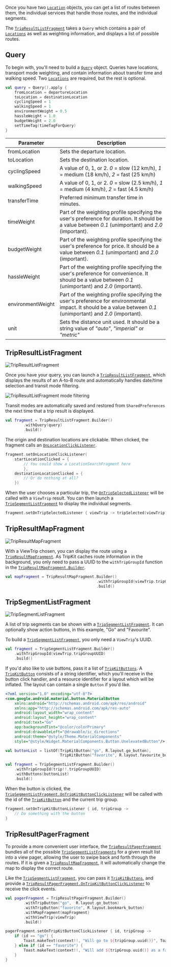 Once you have two [`Location`](tripkit-android/com.skedgo.tripkit.common.model/-location/index.md) objects, you can get a list of routes between them, the individual services that handle those
routes, and the individual segments.
 
The [`TripResultListFragment`](tripkit-android/com.skedgo.tripkit.ui.tripresults/-trip-result-list-fragment/index.md) takes a `Query` which contains a pair of [`Locations`](tripkit-android/com.skedgo.tripkit.common.model/-location/index.md) as well as weighting information,
and displays a list of possible routes.

## Query

To begin with, you'll need to build a [`Query`](tripkit-android/com.skedgo.tripkit.common.model/-query/index.md) object. Queries have locations, transport mode weighting, and contain
information about transfer time and walking speed. Two [`Locations`](tripkit-android/com.skedgo.tripkit.common.model/-location/index.md) are required, but the rest is optional.

```kotlin
val query = Query().apply {
    fromLocation = departureLocation
    toLocation = destinationLocation
    cyclingSpeed = 1
    walkingSpeed = 1
    environmentWeight = 0.5
    hassleWeight = 1.0
    budgetWeight = 2.0
    setTimeTag(timeTagForQuery)
}
```

| Parameter | Description |
|-----------|-------------|
| fromLocation | Sets the departure location. |
| toLocation | Sets the destination location. |
| cyclingSpeed | A value of 0, 1, or 2. *0* = slow (12 km/h), *1* = medium (18 km/h), *2* = fast (25 km/h) |
| walkingSpeed | A value of 0, 1, or 2. *0* = slow (2.5 km/h), *1* = medium (4 km/h), *2* = fast (4.5 km/h) |
| transferTime | Preferred minimum transfer time in minutes. |
| timeWeight | Part of the weighting profile specifying the user's preference for duration. It should be a value between *0.1* (unimportant) and *2.0* (important). |
| budgetWeight | Part of the weighting profile specifying the user's preference for price. It should be a value between *0.1* (unimportant) and *2.0* (important). |
| hassleWeight | Part of the weighting profile specifying the user's preference for convenience. It should be a value between *0.1* (unimportant) and *2.0* (important). |
| environmentWeight | Part of the weighting profile specifying the user's preference for environmental impact. It should be a value between *0.1* (unimportant) and *2.0* (important). |
| unit | Sets the distance unit used. It should be a string value of *"auto"*, *"imperial"* or *"metric"*|

## TripResultListFragment

![TripResultListFragment](img/TripResultListFragment.png)

Once you have your query, you can launch a [`TripResultListFragment`](tripkit-android/com.skedgo.tripkit.ui.tripresults/-trip-result-list-fragment/index.md), which displays the results of an A-to-B route 
and automatically handles date/time selection and transit mode filtering.

![TripResultListFragment mode filtering](img/TripResultListFragment-ModeSelection.png)

Transit modes are automatically saved and restored from `SharedPreferences` the next time that a trip result is displayed.

```kotlin
val fragment = TripResultListFragment.Builder()
        .withQuery(query)
        .build()
```

The origin and destination locations are clickable. When clicked, the fragment calls an [`OnLocationClickListener`](tripkit-android/com.skedgo.tripkit.ui.tripresults/-trip-result-list-fragment/-on-location-click-listener/index.md).

```kotlin
fragment.setOnLocationClickListener(
    startLocationClicked = {
        // You could show a LocationSearchFragment here
        }, 
    destinationLocationClicked = {
        // Or do nothing at all?
    })
```

When the user chooses a particular trip, the [`OnTripSelectedListener`](tripkit-android/com.skedgo.tripkit.ui.tripresults/-trip-result-list-fragment/-on-trip-selected-listener/index.md) will be called with a `ViewTrip` result. 
You can then launch a [`TripSegmentListFragment`](tripkit_map_fragment.md#TripSegmentListFragment) to display the individual segments.

```kotlin
fragment.setOnTripSelectedListener { viewTrip -> tripSelected(viewTrip)}
```

## TripResultMapFragment

![TripResultMapFragment](img/TripResultMapFragment.png)

With a ViewTrip chosen, you can display the route using a [`TripResultMapFragment`](tripkit-android/com.skedgo.tripkit.ui.tripresult/-trip-result-map-fragment/index.md). As TripKit caches route information
in the background, you only need to pass a UUID to the `withTripGroupId` function in the [`TripResultMapFragment.Builder`](tripkit-android/com.skedgo.tripkit.ui.tripresult/-trip-result-map-fragment/-builder/index.md). 

```kotlin
val mapFragment = TripResultMapFragment.Builder()
                                        .withTripGroupId(viewTrip.tripGroupUUID)
                                        .build()
```

## TripSegmentListFragment

![TripSegmentListFragment](img/TripSegmentListFragment.png)

A list of trip segments can be shown with a [`TripSegmentListFragment`](tripkit-android/com.skedgo.tripkit.ui.tripresult/-trip-segment-list-fragment/index.md). It can optionally show action buttons, in this
example, "Go" and "Favourite".

To build a [`TripSegmentListFragment`](tripkit-android/com.skedgo.tripkit.ui.tripresult/-trip-segment-list-fragment/index.md), you only need a `ViewTrip`'s UUID.

```kotlin
val fragment = TripSegmentListFragment.Builder()
    .withTripGroupId(viewTrip.tripGroupUUID)
    .build()
```

If you'd also like to use buttons, pass it a list of [`TripKitButtons`](tripkit-android/com.skedgo.tripkit.ui.model/-trip-kit-button/index.md). A [`TripKitButton`](tripkit-android/com.skedgo.tripkit.ui.model/-trip-kit-button/index.md) consists of a string identifier,
which you'll receive in the button click handler, and a resource identifier for a layout which will be inflated. The
layout can contain a single `Button` if you'd like.

```xml
<?xml version="1.0" encoding="utf-8"?>
<com.google.android.material.button.MaterialButton 
    xmlns:android="http://schemas.android.com/apk/res/android"
    xmlns:app="http://schemas.android.com/apk/res-auto"
    android:layout_width="wrap_content"
    android:layout_height="wrap_content"
    android:text="Go"
    app:backgroundTint="@color/colorPrimary"
    android:drawableLeft="@drawable/ic_directions"
    android:theme="@style/Theme.MaterialComponents"
    style="@style/Widget.MaterialComponents.Button.UnelevatedButton"/>
```

```kotlin
val buttonList = listOf(TripKitButton("go", R.layout.go_button), 
                        TripKitButton("favorite", R.layout.favourite_button))

val fragment = TripSegmentListFragment.Builder()
    .withTripGroupId(trip!!.tripGroupUUID)
    .withButtons(buttonList)
    .build()
```

When the button is clicked, the [`TripSegmentListFragment.OnTripKitButtonClickListener`](tripkit-android/com.skedgo.tripkit.ui.tripresult/-trip-segment-list-fragment/-on-trip-kit-button-click-listener/index.md) will be called with the id of the [`TripKitButton`](tripkit-android/com.skedgo.tripkit.ui.model/-trip-kit-button/index.md) and the
current trip group.

```kotlin
fragment.setOnTripKitButtonListener { id, tripGroup ->  
    // Do something with the button 
}
```

## TripResultPagerFragment

To provide a more convenient user interface, the [`TripResultPagerFragment`](tripkit-android/com.skedgo.tripkit.ui.tripresult/-trip-result-pager-fragment/index.md) bundles all of the possible [`TripSegmentListFragments`](trip_results.md#TripSegmentListFragment)
for a given result list into a view pager, allowing the user to swipe back and forth through the routes. If it is given a
[`TripResultMapFragment`](trip_results.md#TripResultMapFragment), it will automatically change the map to display the correct route.

Like the [`TripSegmentListFragment`](trip_results.md#TripSegmentListFragment), you can pass it [`TripKitButtons`](tripkit-android/com.skedgo.tripkit.ui.model/-trip-kit-button/index.md), and provide a [`TripResultPagerFragment.OnTripKitButtonClickListener`](tripkit-android/com.skedgo.tripkit.ui.tripresult/-trip-result-pager-fragment/-on-trip-kit-button-click-listener/index.md) to receive the click events.

```kotlin
val pagerFragment = TripResultPagerFragment.Builder()
        .withTripButton("go",  R.layout.go_button)
        .withTripButton("favorite", R.layout.bookmark_button)
        .withMapFragment(mapFragment)
        .withViewTrip(viewTrip)
        .build()

pagerFragment.setOnTripKitButtonClickListener { id, tripGroup ->
    if (id == "go") {
        Toast.makeText(context!!, "Will go to ${tripGroup.uuid()}", Toast.LENGTH_SHORT).show()
    } else if (id == "favorite") {
        Toast.makeText(context!!, "Will add ${tripGroup.uuid()} as a favorite", Toast.LENGTH_SHORT).show()
    }
}
```
